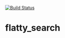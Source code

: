 [![Build Status](https://travis-ci.org/ashybalka/flatty_search.svg?branch=master)](https://travis-ci.org/ashybalka/flatty_search)
# flatty_search
